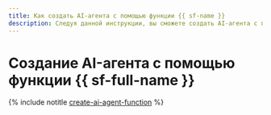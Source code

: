 ```yaml
---
title: Как создать AI-агента с помощью функции {{ sf-name }}
description: Следуя данной инструкции, вы сможете создать AI-агента с помощью функции {{ sf-full-name }}.
---
```


# Создание AI-агента с помощью функции {{ sf-full-name }}

{% include notitle [create-ai-agent-function](../../_tutorials/serverless/create-ai-agent-function.md) %}